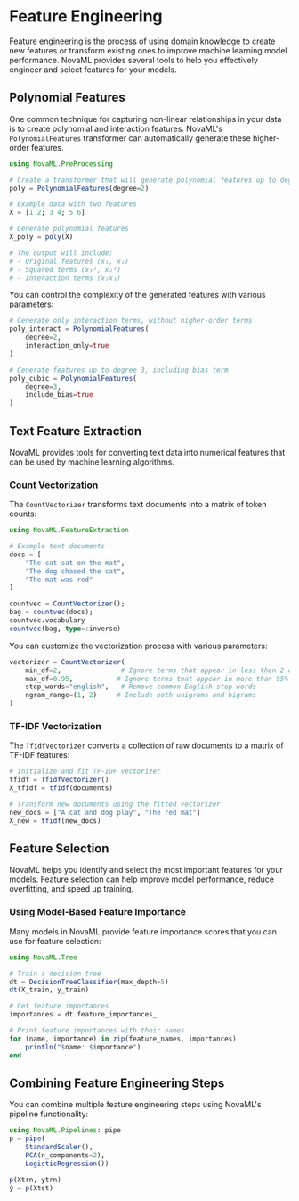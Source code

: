 # Feature Engineering

Feature engineering is the process of using domain knowledge to create new features or transform existing ones to improve machine learning model performance. NovaML provides several tools to help you effectively engineer and select features for your models.

## Polynomial Features

One common technique for capturing non-linear relationships in your data is to create polynomial and interaction features. NovaML's `PolynomialFeatures` transformer can automatically generate these higher-order features.

```julia
using NovaML.PreProcessing

# Create a transformer that will generate polynomial features up to degree 2
poly = PolynomialFeatures(degree=2)

# Example data with two features
X = [1 2; 3 4; 5 6]

# Generate polynomial features
X_poly = poly(X)

# The output will include: 
# - Original features (x₁, x₂)
# - Squared terms (x₁², x₂²)
# - Interaction terms (x₁x₂)
```

You can control the complexity of the generated features with various parameters:

```julia
# Generate only interaction terms, without higher-order terms
poly_interact = PolynomialFeatures(
    degree=2, 
    interaction_only=true
)

# Generate features up to degree 3, including bias term
poly_cubic = PolynomialFeatures(
    degree=3, 
    include_bias=true
)
```

## Text Feature Extraction

NovaML provides tools for converting text data into numerical features that can be used by machine learning algorithms.

### Count Vectorization

The `CountVectorizer` transforms text documents into a matrix of token counts:

```julia
using NovaML.FeatureExtraction

# Example text documents
docs = [
    "The cat sat on the mat",
    "The dog chased the cat",
    "The mat was red"
]

countvec = CountVectorizer();
bag = countvec(docs);
countvec.vocabulary
countvec(bag, type=:inverse)
```

You can customize the vectorization process with various parameters:

```julia
vectorizer = CountVectorizer(
    min_df=2,               # Ignore terms that appear in less than 2 documents
    max_df=0.95,           # Ignore terms that appear in more than 95% of documents
    stop_words="english",   # Remove common English stop words
    ngram_range=(1, 2)     # Include both unigrams and bigrams
)
```

### TF-IDF Vectorization

The `TfidfVectorizer` converts a collection of raw documents to a matrix of TF-IDF features:

```julia
# Initialize and fit TF-IDF vectorizer
tfidf = TfidfVectorizer()
X_tfidf = tfidf(documents)

# Transform new documents using the fitted vectorizer
new_docs = ["A cat and dog play", "The red mat"]
X_new = tfidf(new_docs)
```

## Feature Selection

NovaML helps you identify and select the most important features for your models. Feature selection can help improve model performance, reduce overfitting, and speed up training.

### Using Model-Based Feature Importance

Many models in NovaML provide feature importance scores that you can use for feature selection:

```julia
using NovaML.Tree

# Train a decision tree
dt = DecisionTreeClassifier(max_depth=5)
dt(X_train, y_train)

# Get feature importances
importances = dt.feature_importances_

# Print feature importances with their names
for (name, importance) in zip(feature_names, importances)
    println("$name: $importance")
end
```

## Combining Feature Engineering Steps

You can combine multiple feature engineering steps using NovaML's pipeline functionality:

```julia
using NovaML.Pipelines: pipe
p = pipe(
    StandardScaler(),
    PCA(n_components=2),
    LogisticRegression())

p(Xtrn, ytrn)
ŷ = p(Xtst)
```